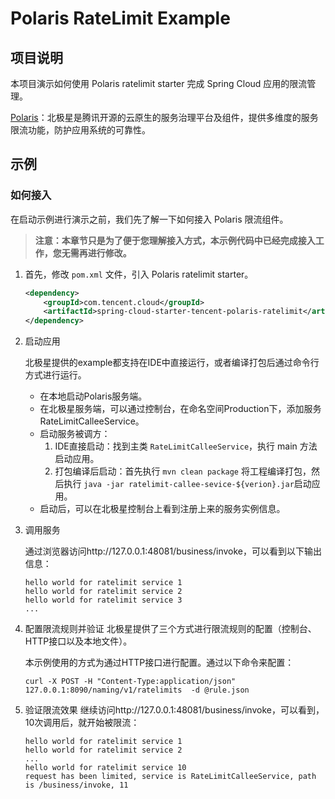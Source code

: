 # Polaris RateLimit Example

## 项目说明

本项目演示如何使用 Polaris ratelimit starter 完成 Spring Cloud 应用的限流管理。

[Polaris](https://github.com/polarismesh)：北极星是腾讯开源的云原生的服务治理平台及组件，提供多维度的服务限流功能，防护应用系统的可靠性。

## 示例

### 如何接入

在启动示例进行演示之前，我们先了解一下如何接入 Polaris 限流组件。

> **注意：本章节只是为了便于您理解接入方式，本示例代码中已经完成接入工作，您无需再进行修改。**

1. 首先，修改 `pom.xml` 文件，引入 Polaris ratelimit starter。
    ```xml
    <dependency>
        <groupId>com.tencent.cloud</groupId>
        <artifactId>spring-cloud-starter-tencent-polaris-ratelimit</artifactId>
    </dependency>
    ```

2. 启动应用
    
    北极星提供的example都支持在IDE中直接运行，或者编译打包后通过命令行方式进行运行。
    - 在本地启动Polaris服务端。
    - 在北极星服务端，可以通过控制台，在命名空间Production下，添加服务RateLimitCalleeService。
    - 启动服务被调方：
      1. IDE直接启动：找到主类 `RateLimitCalleeService`，执行 main 方法启动应用。
      2. 打包编译后启动：首先执行 `mvn clean package` 将工程编译打包，然后执行 `java -jar ratelimit-callee-sevice-${verion}.jar`启动应用。  
    - 启动后，可以在北极星控制台上看到注册上来的服务实例信息。

3. 调用服务
    
    通过浏览器访问http://127.0.0.1:48081/business/invoke，可以看到以下输出信息：
    ````
   hello world for ratelimit service 1
   hello world for ratelimit service 2
   hello world for ratelimit service 3
   ...
    ````

4. 配置限流规则并验证
    北极星提供了三个方式进行限流规则的配置（控制台、HTTP接口以及本地文件）。
    
    本示例使用的方式为通过HTTP接口进行配置。通过以下命令来配置：
    ````
   curl -X POST -H "Content-Type:application/json" 127.0.0.1:8090/naming/v1/ratelimits  -d @rule.json
    ````
   
5. 验证限流效果
    继续访问http://127.0.0.1:48081/business/invoke，可以看到，10次调用后，就开始被限流：
    ````
   hello world for ratelimit service 1
   hello world for ratelimit service 2
   ...
   hello world for ratelimit service 10
   request has been limited, service is RateLimitCalleeService, path is /business/invoke, 11
    ````    